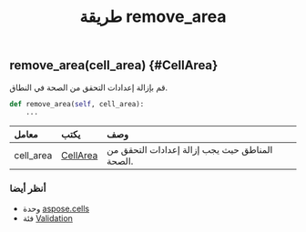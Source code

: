 ﻿---
title: طريقة remove_area
second_title: Aspose.Cells for Python via .NET API المراجع
description:
type: docs
weight: 90
url: /ar/python-net/aspose.cells/validation/remove_area/
is_root: false
---
##  remove_area(cell_area) {#CellArea}
قم بإزالة إعدادات التحقق من الصحة في النطاق.



```python
def remove_area(self, cell_area):
    ...
```


| معامل| يكتب| وصف|
| :- | :- | :- |
| cell_area | [CellArea](/cells/ar/python-net/aspose.cells/cellarea) | المناطق حيث يجب إزالة إعدادات التحقق من الصحة.|



###  أنظر أيضا
* وحدة [aspose.cells](../../)
* فئة [Validation](/cells/ar/python-net/aspose.cells/validation)
